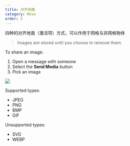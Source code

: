 ```yaml
---
title: 对齐地面
category: Move
order: 2
---
```


四种的对齐地面（激活项）方式，可以作用于网格与非网格物体

> Images are stored until you choose to remove them.

To share an image:

1. Open a message with someone
2. Select the **Send Media** button
3. Pick an image

![](//placehold.it/1400x900)

Supported types:

* JPEG
* PNG
* BMP
* GIF

Unsupported types:

* SVG
* WEBP